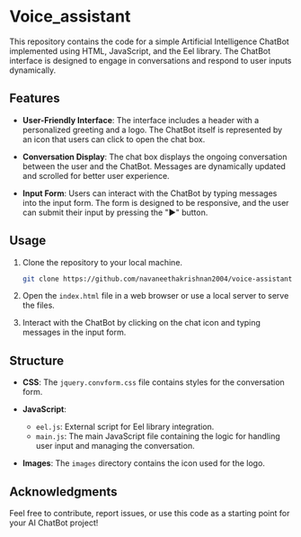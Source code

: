 # Voice_assistant

This repository contains the code for a simple Artificial Intelligence ChatBot implemented using HTML, JavaScript, and the Eel library. The ChatBot interface is designed to engage in conversations and respond to user inputs dynamically.

## Features

- **User-Friendly Interface**: The interface includes a header with a personalized greeting and a logo. The ChatBot itself is represented by an icon that users can click to open the chat box.

- **Conversation Display**: The chat box displays the ongoing conversation between the user and the ChatBot. Messages are dynamically updated and scrolled for better user experience.

- **Input Form**: Users can interact with the ChatBot by typing messages into the input form. The form is designed to be responsive, and the user can submit their input by pressing the "▶" button.



## Usage

1. Clone the repository to your local machine.

    ```bash
    git clone https://github.com/navaneethakrishnan2004/voice-assistant.git
    ```

2. Open the `index.html` file in a web browser or use a local server to serve the files.

3. Interact with the ChatBot by clicking on the chat icon and typing messages in the input form.

## Structure

- **CSS**: The `jquery.convform.css` file contains styles for the conversation form.

- **JavaScript**:
  - `eel.js`: External script for Eel library integration.
  - `main.js`: The main JavaScript file containing the logic for handling user input and managing the conversation.

- **Images**: The `images` directory contains the icon used for the logo.


## Acknowledgments

Feel free to contribute, report issues, or use this code as a starting point for your AI ChatBot project!
